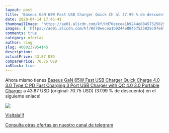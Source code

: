 ```yaml
---
layout: post
title: 'Baseus GaN 65W Fast USB Charger Quick Ch al 37.99 % de descuento'
date: 2020-04-14 17:45:41
thumbnailImage: 'https://ae01.alicdn.com/kf/Hd70eecea1b9244e88457525029c97e87S/Baseus-GaN-65W-Fast-USB-Charger-Quick-Charge-4-0-3-0-Type-C-PD-Fast.jpg_350x350._SL200_.jpg'
images: [ 'https://ae01.alicdn.com/kf/Hd70eecea1b9244e88457525029c97e87S/Baseus-GaN-65W-Fast-USB-Charger-Quick-Charge-4-0-3-0-Type-C-PD-Fast.jpg_350x350._SL200_.jpg' ]
comments: true
category: ofertas
author: ring
slug: 4000237954145
description:
actualPrice: 43.87 USD
comparePrice: 70.75 USD
inStock: true
---
```


Ahora mismo tienes [Baseus GaN 65W Fast USB Charger Quick Charge 4.0 3.0 Type C PD Fast Charging 3 Port USB Charger with QC 4.0 3.0 Portable Charger](https://www.amazon.com/dp/4000237954145/?tag=redken08-20) a 43.87 USD (original: 70.75 USD) (37.99 %  de descuento) en el siguiente enlace!

[![](https://ae01.alicdn.com/kf/Hd70eecea1b9244e88457525029c97e87S/Baseus-GaN-65W-Fast-USB-Charger-Quick-Charge-4-0-3-0-Type-C-PD-Fast.jpg_350x350._SL200_.jpg)](https://www.amazon.com/dp/4000237954145/?tag=redken08-20)

[Visítala!!!](https://www.amazon.com/dp/4000237954145/?tag=redken08-20)

[Consulta otras ofertas en nuestro canal de telegram](https://t.me/s/ofertas25)
